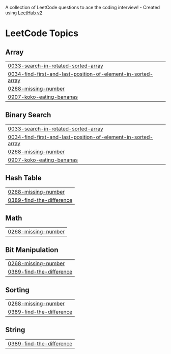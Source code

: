 A collection of LeetCode questions to ace the coding interview! - Created using [LeetHub v2](https://github.com/arunbhardwaj/LeetHub-2.0)
<!---LeetCode Topics Start-->
# LeetCode Topics
## Array
|  |
| ------- |
| [0033-search-in-rotated-sorted-array](https://github.com/kartikeysingh7/LeetCode-Coding-Practice/tree/master/0033-search-in-rotated-sorted-array) |
| [0034-find-first-and-last-position-of-element-in-sorted-array](https://github.com/kartikeysingh7/LeetCode-Coding-Practice/tree/master/0034-find-first-and-last-position-of-element-in-sorted-array) |
| [0268-missing-number](https://github.com/kartikeysingh7/LeetCode-Coding-Practice/tree/master/0268-missing-number) |
| [0907-koko-eating-bananas](https://github.com/kartikeysingh7/LeetCode-Coding-Practice/tree/master/0907-koko-eating-bananas) |
## Binary Search
|  |
| ------- |
| [0033-search-in-rotated-sorted-array](https://github.com/kartikeysingh7/LeetCode-Coding-Practice/tree/master/0033-search-in-rotated-sorted-array) |
| [0034-find-first-and-last-position-of-element-in-sorted-array](https://github.com/kartikeysingh7/LeetCode-Coding-Practice/tree/master/0034-find-first-and-last-position-of-element-in-sorted-array) |
| [0268-missing-number](https://github.com/kartikeysingh7/LeetCode-Coding-Practice/tree/master/0268-missing-number) |
| [0907-koko-eating-bananas](https://github.com/kartikeysingh7/LeetCode-Coding-Practice/tree/master/0907-koko-eating-bananas) |
## Hash Table
|  |
| ------- |
| [0268-missing-number](https://github.com/kartikeysingh7/LeetCode-Coding-Practice/tree/master/0268-missing-number) |
| [0389-find-the-difference](https://github.com/kartikeysingh7/LeetCode-Coding-Practice/tree/master/0389-find-the-difference) |
## Math
|  |
| ------- |
| [0268-missing-number](https://github.com/kartikeysingh7/LeetCode-Coding-Practice/tree/master/0268-missing-number) |
## Bit Manipulation
|  |
| ------- |
| [0268-missing-number](https://github.com/kartikeysingh7/LeetCode-Coding-Practice/tree/master/0268-missing-number) |
| [0389-find-the-difference](https://github.com/kartikeysingh7/LeetCode-Coding-Practice/tree/master/0389-find-the-difference) |
## Sorting
|  |
| ------- |
| [0268-missing-number](https://github.com/kartikeysingh7/LeetCode-Coding-Practice/tree/master/0268-missing-number) |
| [0389-find-the-difference](https://github.com/kartikeysingh7/LeetCode-Coding-Practice/tree/master/0389-find-the-difference) |
## String
|  |
| ------- |
| [0389-find-the-difference](https://github.com/kartikeysingh7/LeetCode-Coding-Practice/tree/master/0389-find-the-difference) |
<!---LeetCode Topics End-->